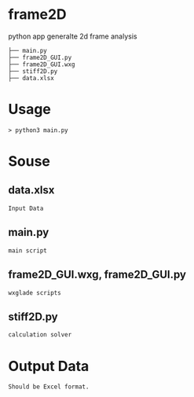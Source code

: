 # frame2D

python app generalte 2d frame analysis

``` shell
├── main.py
├── frame2D_GUI.py
├── frame2D_GUI.wxg
├── stiff2D.py
├── data.xlsx
```

# Usage

``` shell
> python3 main.py
```

# Souse
## data.xlsx
	Input Data
## main.py
	main script
## frame2D_GUI.wxg, frame2D_GUI.py
	wxglade scripts
## stiff2D.py
	calculation solver

# Output Data
	Should be Excel format.
